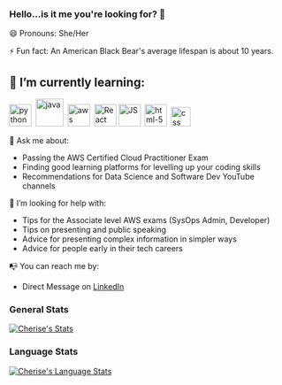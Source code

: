### Hello...is it me you're looking for? 👋

😄 Pronouns: She/Her 

⚡ Fun fact: An American Black Bear's average lifespan is about 10 years.

## 🌱 I’m currently learning:
<img src="https://i.imgur.com/Gt41wVy.png" width="40px" alt="python" /> &nbsp;<img src="https://i.imgur.com/hTwRNlp.png" width="50px" alt="java" /> &nbsp;<img src="https://i.imgur.com/eeYUFCO.png" width="40px" alt="aws" /> &nbsp;<img width="40px" alt="React" src="https://user-images.githubusercontent.com/101126872/171446084-f0f24494-64f3-4ddc-8a88-a59d3cff3659.png">&nbsp;<img src="https://i.imgur.com/o0GEoUG.png" width="40px" alt="JS"/> &nbsp;<img src="https://i.imgur.com/TSZVG5g.png" width="40px" alt="html-5" /> &nbsp;<img src="https://i.imgur.com/9xbG6Ox.png" width="35px" alt="css"/> &nbsp;

💬 Ask me about:

* Passing the AWS Certified Cloud Practitioner Exam
* Finding good learning platforms for levelling up your coding skills 
* Recommendations for Data Science and Software Dev YouTube channels

🤔 I’m looking for help with:

* Tips for the Associate level AWS exams (SysOps Admin, Developer)
* Tips on presenting and public speaking
* Advice for presenting complex information in simpler ways
* Advice for people early in their tech careers

📭 You can reach me by:

* Direct Message on [LinkedIn](linkedin.com/in/cherise-stanley-ambcs-938bb814a/) 

### General Stats
[![Cherise's Stats](https://github-readme-stats.vercel.app/api/?username=CheriseStanley&count_private=true&theme=tokyonight&showicons=true)]()

### Language Stats
[![Cherise's Language Stats](https://github-readme-stats.vercel.app/api/top-langs/?username=CheriseStanley&langs_count=5&theme=tokyonight)]()


